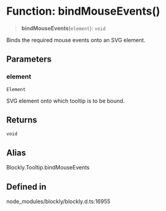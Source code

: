 # Function: bindMouseEvents()

> **bindMouseEvents**(`element`): `void`

Binds the required mouse events onto an SVG element.

## Parameters

### element

`Element`

SVG element onto which tooltip is to be bound.

## Returns

`void`

## Alias

Blockly.Tooltip.bindMouseEvents

## Defined in

node_modules/blockly/blockly.d.ts:16955
